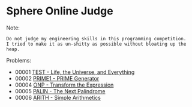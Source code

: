 # Sphere Online Judge
Note:
```
Do not judge my engineering skills in this programming competition. 
I tried to make it as un-shitty as possible without bloating up the heap. 
```


Problems:
* 00001 [TEST - Life, the Universe, and Everything](00001_TEST.md)
* 00002 [PRIME1 - PRIME Generator](00002_PRIME1.md)
* 00004 [ONP - Transform the Expression](00004_ONP.md)
* 00005 [PALIN - The Next Palindrome](00005_PALIN.md)
* 00006 [ARITH - Simple Arithmetics](00006_ARITH.md)
